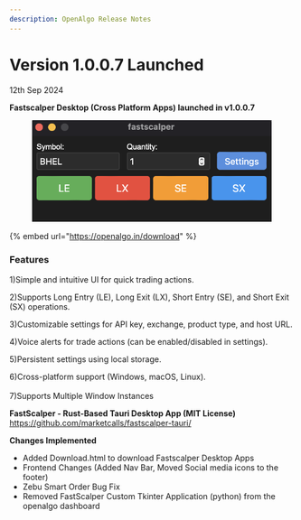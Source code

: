 ```yaml
---
description: OpenAlgo Release Notes
---
```


# Version 1.0.0.7 Launched

12th Sep 2024

**Fastscalper Desktop (Cross Platform Apps) launched in v1.0.0.7**&#x20;

<figure><img src="../.gitbook/assets/image (61).png" alt=""><figcaption></figcaption></figure>

{% embed url="https://openalgo.in/download" %}

### Features

1\)Simple and intuitive UI for quick trading actions.

2\)Supports Long Entry (LE), Long Exit (LX), Short Entry (SE), and Short Exit (SX) operations.

3\)Customizable settings for API key, exchange, product type, and host URL.

4\)Voice alerts for trade actions (can be enabled/disabled in settings).

5\)Persistent settings using local storage.

6\)Cross-platform support (Windows, macOS, Linux).\
\
7\)Supports Multiple Window Instances



**FastScalper - Rust-Based Tauri Desktop App (MIT License)** https://github.com/marketcalls/fastscalper-tauri/

**Changes Implemented**

* Added Download.html to download Fastscalper Desktop Apps
* Frontend Changes (Added Nav Bar, Moved Social media icons to the footer)
* Zebu Smart Order Bug Fix
* Removed FastScalper Custom Tkinter Application (python) from the openalgo dashboard

